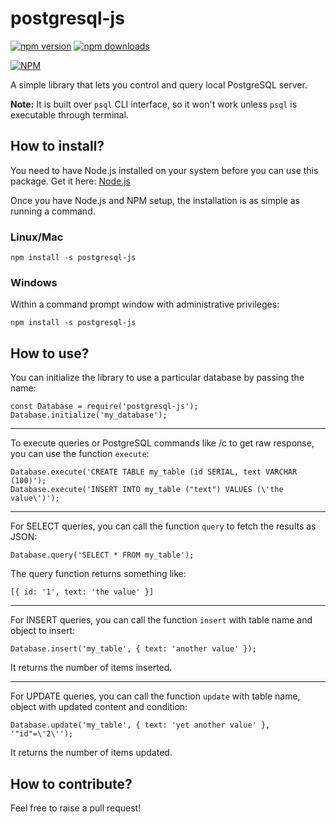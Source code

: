 # postgresql-js

[![npm version](https://badge.fury.io/js/postgresql-js.svg)](https://badge.fury.io/js/postgresql-js)
[![npm downloads](https://img.shields.io/npm/dt/postgresql-js.svg)](https://www.npmjs.com/package/postgresql-js)

[![NPM](https://nodei.co/npm/postgresql-js.png?downloads=true&downloadRank=true&stars=true)](https://nodei.co/npm/postgresql-js/)

A simple library that lets you control and query local PostgreSQL server.

**Note:** It is built over `psql` CLI interface, so it won't work unless `psql` is executable through terminal.

## How to install?

You need to have Node.js installed on your system before you can use this package. Get it here: [Node.js](https://nodejs.org/)

Once you have Node.js and NPM setup, the installation is as simple as running a command.

### Linux/Mac

    npm install -s postgresql-js

### Windows

Within a command prompt window with administrative privileges:

    npm install -s postgresql-js

## How to use?

You can initialize the library to use a particular database by passing the name:

    const Database = require('postgresql-js');
    Database.initialize('my_database');

------

To execute queries or PostgreSQL commands like /c to get raw response, you can use the function `execute`:

    Database.execute('CREATE TABLE my_table (id SERIAL, text VARCHAR (100)');
    Database.execute('INSERT INTO my_table ("text") VALUES (\'the value\')');

------

For SELECT queries, you can call the function `query` to fetch the results as JSON:

    Database.query('SELECT * FROM my_table');

The query function returns something like:

    [{ id: '1', text: 'the value' }]

------

For INSERT queries, you can call the function `insert` with table name and object to insert:

    Database.insert('my_table', { text: 'another value' });

It returns the number of items inserted.

------

For UPDATE queries, you can call the function `update` with table name, object with updated content and condition:

    Database.update('my_table', { text: 'yet another value' }, '"id"=\'2\'');

It returns the number of items updated.

## How to contribute?

Feel free to raise a pull request!
